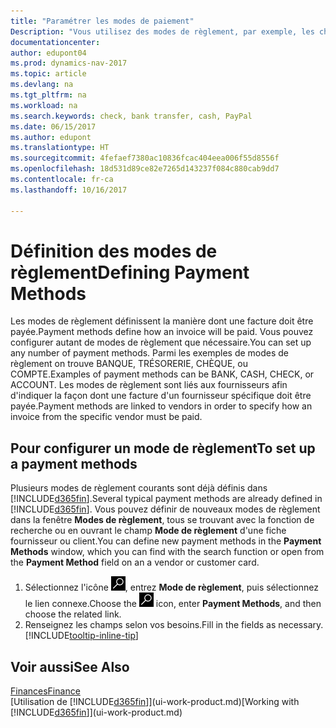 ```yaml
---
title: "Paramétrer les modes de paiement"
Description: "Vous utilisez des modes de règlement, par exemple, les chèques, le transfert bancaire, les espèces, ou Paypal, pour définir la façon dont une facture est payée."
documentationcenter: 
author: edupont04
ms.prod: dynamics-nav-2017
ms.topic: article
ms.devlang: na
ms.tgt_pltfrm: na
ms.workload: na
ms.search.keywords: check, bank transfer, cash, PayPal
ms.date: 06/15/2017
ms.author: edupont
ms.translationtype: HT
ms.sourcegitcommit: 4fefaef7380ac10836fcac404eea006f55d8556f
ms.openlocfilehash: 18d531d89ce82e7265d143237f084c880cab9dd7
ms.contentlocale: fr-ca
ms.lasthandoff: 10/16/2017

---
```

# <a name="defining-payment-methods"></a><span data-ttu-id="391e5-103">Définition des modes de règlement</span><span class="sxs-lookup"><span data-stu-id="391e5-103">Defining Payment Methods</span></span>
<span data-ttu-id="391e5-104">Les modes de règlement définissent la manière dont une facture doit être payée.</span><span class="sxs-lookup"><span data-stu-id="391e5-104">Payment methods define how an invoice will be paid.</span></span> <span data-ttu-id="391e5-105">Vous pouvez configurer autant de modes de règlement que nécessaire.</span><span class="sxs-lookup"><span data-stu-id="391e5-105">You can set up any number of payment methods.</span></span> <span data-ttu-id="391e5-106">Parmi les exemples de modes de règlement on trouve BANQUE, TRÉSORERIE, CHÈQUE, ou COMPTE.</span><span class="sxs-lookup"><span data-stu-id="391e5-106">Examples of payment methods can be BANK, CASH, CHECK, or ACCOUNT.</span></span>
<span data-ttu-id="391e5-107">Les modes de règlement sont liés aux fournisseurs afin d'indiquer la façon dont une facture d'un fournisseur spécifique doit être payée.</span><span class="sxs-lookup"><span data-stu-id="391e5-107">Payment methods are linked to vendors in order to specify how an invoice from the specific vendor must be paid.</span></span>

## <a name="to-set-up-a-payment-methods"></a><span data-ttu-id="391e5-108">Pour configurer un mode de règlement</span><span class="sxs-lookup"><span data-stu-id="391e5-108">To set up a payment methods</span></span>
<span data-ttu-id="391e5-109">Plusieurs modes de règlement courants sont déjà définis dans [!INCLUDE[d365fin](includes/d365fin_md.md)].</span><span class="sxs-lookup"><span data-stu-id="391e5-109">Several typical payment methods are already defined in [!INCLUDE[d365fin](includes/d365fin_md.md)].</span></span> <span data-ttu-id="391e5-110">Vous pouvez définir de nouveaux modes de règlement dans la fenêtre **Modes de règlement**, tous se trouvant avec la fonction de recherche ou en ouvrant le champ **Mode de règlement** d'une fiche fournisseur ou client.</span><span class="sxs-lookup"><span data-stu-id="391e5-110">You can define new payment methods in the **Payment Methods** window, which you can find with the search function or open from the **Payment Method** field on an a vendor or customer card.</span></span>
1. <span data-ttu-id="391e5-111">Sélectionnez l'icône ![Page ou état pour la recherche](media/ui-search/search_small.png "Page ou état pour la recherche"), entrez **Mode de règlement**, puis sélectionnez le lien connexe.</span><span class="sxs-lookup"><span data-stu-id="391e5-111">Choose the ![Search for Page or Report](media/ui-search/search_small.png "Search for Page or Report icon") icon, enter **Payment Methods**, and then choose the related link.</span></span>
2. <span data-ttu-id="391e5-112">Renseignez les champs selon vos besoins.</span><span class="sxs-lookup"><span data-stu-id="391e5-112">Fill in the fields as necessary.</span></span> [!INCLUDE[tooltip-inline-tip](includes/tooltip-inline-tip_md.md)]

## <a name="see-also"></a><span data-ttu-id="391e5-113">Voir aussi</span><span class="sxs-lookup"><span data-stu-id="391e5-113">See Also</span></span>
[<span data-ttu-id="391e5-114">Finances</span><span class="sxs-lookup"><span data-stu-id="391e5-114">Finance</span></span>](finance.md)  
<span data-ttu-id="391e5-115">[Utilisation de [!INCLUDE[d365fin](includes/d365fin_md.md)]](ui-work-product.md)</span><span class="sxs-lookup"><span data-stu-id="391e5-115">[Working with [!INCLUDE[d365fin](includes/d365fin_md.md)]](ui-work-product.md)</span></span>  

